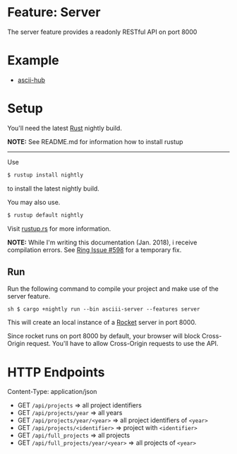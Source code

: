 # Feature: Server

The server feature provides a readonly RESTful API on port 8000

# Example

- [ascii-hub](https://github.com/ascii-dresden/ascii-hub)

# Setup

You'll need the latest [Rust](https://rust-lang.rs) nightly build.

**NOTE:** See README.md for information how to install rustup

---

Use

```sh
$ rustup install nightly
```

to install the latest nightly build.

You may also use.

```sh
$ rustup default nightly
```

Visit [rustup.rs](https://github.com/rust-lang-nursery/rustup.rs#installation) for more information.

**NOTE:** While I'm writing this documentation (Jan. 2018), i receive compilation errors. See [Ring Issue #598](https://github.com/briansmith/ring/issues/598) for a temporary fix.

## Run

Run the following command to compile your project and make use of the server feature.

``sh
$ cargo +nightly run --bin asciii-server --features server
``

This will create an local instance of a [Rocket](https://github.com/SergioBenitez/Rocket) server in port 8000.

Since rocket runs on port 8000 by default, your browser will block Cross-Origin request. You'll have to allow Cross-Origin requests to use the API.

# HTTP Endpoints

Content-Type: application/json

- GET `/api/projects` \=\> all project identifiers
- GET `/api/projects/year` \=\> all years
- GET `/api/projects/year/<year>` \=\> all project identifiers of `<year>`
- GET `/api/projects/<identifier>` \=\> project with `<identifier>`
- GET `/api/full_projects` \=\> all projects
- GET `/api/full_projects/year/<year>`  \=\> all projects of `<year>`
